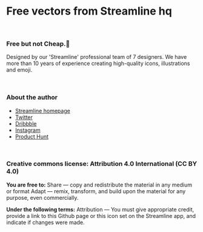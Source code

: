 # Free vectors from Streamline hq
<br>


### Free but not Cheap.🤘

Designed by our 'Streamline' professional team of 7 designers. We have more than 10 years of experience creating high-quality icons, illustrations and emoji.

<br>


### About the author
- [Streamline homepage](https://streamlinehq.com/?utm_source=github&utm_medium=free-file&utm_campaign=ui-line)
- [Twitter](https://twitter.com/streamlinehq)
- [Dribbble](https://dribbble.com/webalys)
- [Instagram](https://www.instagram.com/streamlinehq/)
- [Product Hunt](https://www.producthunt.com/posts/streamline-4-0-icons-illustrations)

<br>


### Creative commons license: Attribution 4.0 International (CC BY 4.0)

**You are free to:**
Share — copy and redistribute the material in any medium or format
Adapt — remix, transform, and build upon the material for any purpose, even commercially.

**Under the following terms:**
Attribution — You must give appropriate credit, provide a link to this Github page or this icon set on the Streamline app, and indicate if changes were made. 

<br>
<br>
